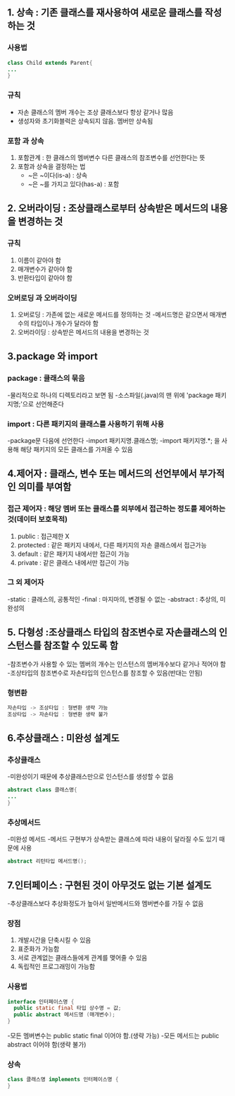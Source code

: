 ## 1. 상속 : 기존 클래스를 재사용하여 새로운 클래스를 작성하는 것
### 사용법
```java
class Child extends Parent{
...
}
```
### 규칙 
- 자손 클래스의 멤버 개수는 조상 클래스보다 항상 같거나 많음
- 생성자와 초기화블럭은 상속되지 않음. 멤버만 상속됨

### 포함 과 상속
1. 포함관계 : 한 클래스의 멤버변수 다른 클래스의 참조변수를 선언한다는 뜻
2. 포함과 상속을 결정하는 법
   - ~은 ~이다(is-a) : 상속
   - ~은 ~를 가지고 있다(has-a) : 포함


## 2. 오버라이딩 : 조상클래스로부터 상속받은 메서드의 내용을 변경하는 것
### 규칙
1. 이름이 같아야 함
2. 매개변수가 같아야 함
3. 반환타입이 같아야 함

### 오버로딩 과 오버라이딩
1. 오버로딩 : 가존에 없는 새로운 메서드를 정의하는 것
   -메서드명은 같으면서 매개변수의 타입이나 개수가 달라야 함
3. 오버라이딩 : 상속받은 메서드의 내용을 변경하는 것

## 3.package 와 import
### package : 클래스의 묶음
-물리적으로 하나의 디렉토리라고 보면 됨
-소스파일(.java)의 맨 위에 'package 패키지명;'으로 선언해준다
### import : 다른 패키지의 클래스를 사용하기 위해 사용
-package문 다음에 선언한다
-import 패키지명.클래스명;
-import 패키지명.*; 을 사용해 해당 패키지의 모든 클래스를 가져올 수 있음

## 4.제어자 : 클래스, 변수 또는 메서드의 선언부에서 부가적인 의미를 부여함
### 접근 제어자 : 해당 멤버 또는 클래스를 외부에서 접근하는 정도를 제어하는 것(데이터 보호목적)
1. public : 접근제한 X
2. protected : 같은 패키지 내에서, 다른 패키지의 자손 클래스에서 접근가능
3. default : 같은 패키지 내에서만 접근이 가능
4. private : 같은 클래스 내에서만 접근이 가능
### 그 외 제어자
-static : 클래스의, 공통적인
-final : 마지마의, 변경될 수 없는
-abstract : 추상의, 미완성의

## 5. 다형성 :조상클래스 타입의 참조변수로 자손클래스의 인스턴스를 참조할 수 있도록 함
-참조변수가 사용할 수 있는 멤버의 개수는 인스턴스의 멤버개수보다 같거나 적어야 함
-조상타입의 참조변수로 자손타입의 인스턴스를 참조할 수 있음(반대는 안됨)
### 형변환
```java
자손타입 -> 조상타입 : 형변환 생략 가능
조상타입 -> 자손타입 : 형변환 생략 불가
```

## 6.추상클래스 : 미완성 설계도
### 추상클래스
-미완성이기 때문에 추상클래스만으로 인스턴스를 생성할 수 없음
```java
abstract class 클래스명{
...
}
```
### 추상메서드
-미완성 메서드 
-메서드 구현부가 상속받는 클래스에 따라 내용이 달라질 수도 있기 때문에 사용
```java
abstract 리턴타입 메서드명();
```

## 7.인터페이스 : 구현된 것이 아무것도 없는 기본 설계도
-추상클래스보다 추상화정도가 높아서 일반메서드와 멤버변수를 가질 수 없음
### 장점
1. 개발시간을 단축시킬 수 있음
2. 표준화가 가능함
3. 서로 관계없는 클래스들에게 관계를 맺어줄 수 있음
4. 독립적인 프로그래밍이 가능함
### 사용법
```java
interface 인터페이스명 {
  public static final 타입 상수명 = 값;
  public abstract 메서드명 (매개변수);
}
```
-모든 멤버변수는 public static final 이어야 함.(생략 가능)
-모든 메서드는 public abstract 이어야 함(생략 불가)
### 상속
```java
class 클래스명 implements 인터페이스명 {
}
```
